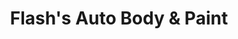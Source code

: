 ---
title: "Flash's Auto Body & Paint"
url: /spokane/flashs-auto-body-und-paint/
shop: Autowerkstatt
---